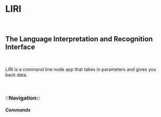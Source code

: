 <h1>LIRI</h1>
<br>
<h2>The Language Interpretation and Recognition Interface</h2>
<br>
<p>LIRI is a command line node app that takes in parameters and gives you back data.</p>
<br>
<h3>::Navigation::</h3>
<h5>Commands</h5>